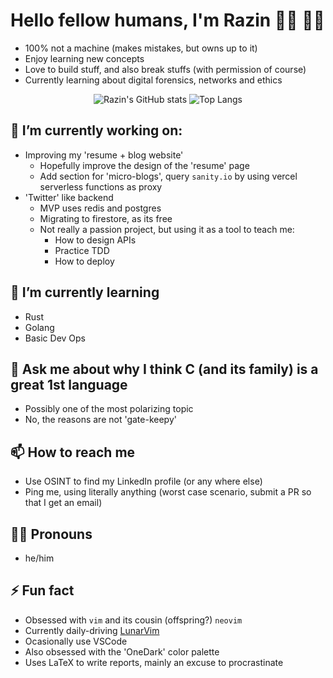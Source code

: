 # Hello fellow humans, I'm Razin 🕵️‍♂️ 👨‍💻
- 100% not a machine (makes mistakes, but owns up to it)
- Enjoy learning new concepts
- Love to build stuff, and also break stuffs (with permission of course)
- Currently learning about digital forensics, networks and ethics


<div align="center">

![Razin's GitHub stats](https://github-readme-stats.vercel.app/api?username=razin99&count_private=true&show_icons=true&theme=onedark)
![Top Langs](https://github-readme-stats.vercel.app/api/top-langs/?username=razin99&layout=compact&theme=onedark)

</div>

## 🔭 I’m currently working on:
  - Improving my 'resume + blog website'
    - Hopefully improve the design of the 'resume' page
    - Add section for 'micro-blogs', query `sanity.io` by using vercel serverless functions as proxy
  - 'Twitter' like backend
    - MVP uses redis and postgres
    - Migrating to firestore, as its free
    - Not really a passion project, but using it as a tool to teach me:
      - How to design APIs
      - Practice TDD
      - How to deploy

## 🌱 I’m currently learning
  - Rust
  - Golang
  - Basic Dev Ops

## 💬 Ask me about why I think C (and its family) is a great 1st language
- Possibly one of the most polarizing topic
- No, the reasons are not 'gate-keepy'

## 📫 How to reach me
- Use OSINT to find my LinkedIn profile (or any where else)
- Ping me, using literally anything (worst case scenario, submit a PR so that I get an email)

## 🏃‍♂️ Pronouns
- he/him

## ⚡ Fun fact
- Obsessed with `vim` and its cousin (offspring?) `neovim`
- Currently daily-driving [LunarVim](https://github.com/LunarVim/LunarVim)
- Ocasionally use VSCode
- Also obsessed with the 'OneDark' color palette
- Uses LaTeX to write reports, mainly an excuse to procrastinate
